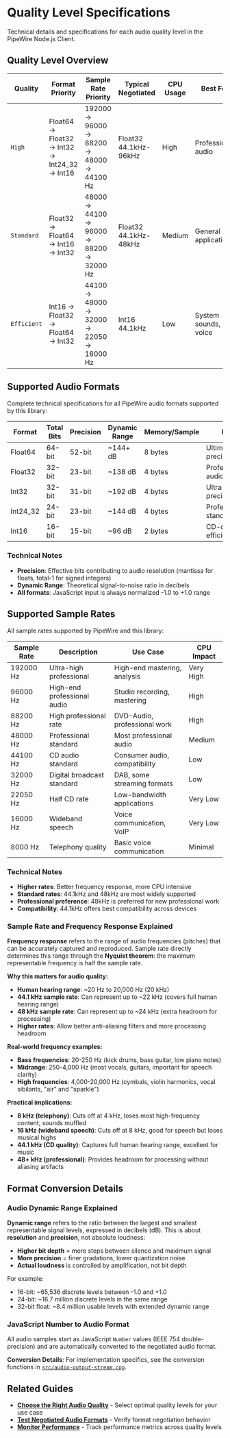 # Quality Level Specifications

Technical details and specifications for each audio quality level in the PipeWire Node.js Client.

## Quality Level Overview

| Quality     | Format Priority                              | Sample Rate Priority                      | Typical Negotiated    | CPU Usage | Best For             |
| ----------- | -------------------------------------------- | ----------------------------------------- | --------------------- | --------- | -------------------- |
| `High`      | Float64 → Float32 → Int32 → Int24_32 → Int16 | 192000 → 96000 → 88200 → 48000 → 44100 Hz | Float32 44.1kHz-96kHz | High      | Professional audio   |
| `Standard`  | Float32 → Float64 → Int16 → Int32            | 48000 → 44100 → 96000 → 88200 → 32000 Hz  | Float32 44.1kHz-48kHz | Medium    | General applications |
| `Efficient` | Int16 → Float32 → Float64 → Int32            | 44100 → 48000 → 32000 → 22050 → 16000 Hz  | Int16 44.1kHz         | Low       | System sounds, voice |

## Supported Audio Formats

Complete technical specifications for all PipeWire audio formats supported by this library:

| Format   | Total Bits | Precision | Dynamic Range | Memory/Sample | Best For                    |
| -------- | ---------- | --------- | ------------- | ------------- | --------------------------- |
| Float64  | 64-bit     | 52-bit    | ~144+ dB      | 8 bytes       | Ultimate precision/analysis |
| Float32  | 32-bit     | 23-bit    | ~138 dB       | 4 bytes       | Professional audio          |
| Int32    | 32-bit     | 31-bit    | ~192 dB       | 4 bytes       | Ultra-high precision        |
| Int24_32 | 24-bit     | 23-bit    | ~144 dB       | 4 bytes       | Professional standard       |
| Int16    | 16-bit     | 15-bit    | ~96 dB        | 2 bytes       | CD-quality, efficiency      |

### Technical Notes

- **Precision**: Effective bits contributing to audio resolution (mantissa for floats, total-1 for signed integers)
- **Dynamic Range**: Theoretical signal-to-noise ratio in decibels
- **All formats**: JavaScript input is always normalized -1.0 to +1.0 range

## Supported Sample Rates

All sample rates supported by PipeWire and this library:

| Sample Rate | Description                 | Use Case                      | CPU Impact |
| ----------- | --------------------------- | ----------------------------- | ---------- |
| 192000 Hz   | Ultra-high professional     | High-end mastering, analysis  | Very High  |
| 96000 Hz    | High-end professional audio | Studio recording, mastering   | High       |
| 88200 Hz    | High professional rate      | DVD-Audio, professional work  | High       |
| 48000 Hz    | Professional standard       | Most professional audio       | Medium     |
| 44100 Hz    | CD audio standard           | Consumer audio, compatibility | Low        |
| 32000 Hz    | Digital broadcast standard  | DAB, some streaming formats   | Low        |
| 22050 Hz    | Half CD rate                | Low-bandwidth applications    | Very Low   |
| 16000 Hz    | Wideband speech             | Voice communication, VoIP     | Very Low   |
| 8000 Hz     | Telephony quality           | Basic voice communication     | Minimal    |

### Technical Notes

- **Higher rates**: Better frequency response, more CPU intensive
- **Standard rates**: 44.1kHz and 48kHz are most widely supported
- **Professional preference**: 48kHz is preferred for new professional work
- **Compatibility**: 44.1kHz offers best compatibility across devices

### Sample Rate and Frequency Response Explained

**Frequency response** refers to the range of audio frequencies (pitches) that can be accurately captured and reproduced. Sample rate directly determines this range through the **Nyquist theorem**: the maximum representable frequency is half the sample rate.

**Why this matters for audio quality:**

- **Human hearing range**: ~20 Hz to 20,000 Hz (20 kHz)
- **44.1 kHz sample rate**: Can represent up to ~22 kHz (covers full human hearing range)
- **48 kHz sample rate**: Can represent up to ~24 kHz (extra headroom for processing)
- **Higher rates**: Allow better anti-aliasing filters and more processing headroom

**Real-world frequency examples:**

- **Bass frequencies**: 20-250 Hz (kick drums, bass guitar, low piano notes)
- **Midrange**: 250-4,000 Hz (most vocals, guitars, important for speech clarity)
- **High frequencies**: 4,000-20,000 Hz (cymbals, violin harmonics, vocal sibilants, "air" and "sparkle")

**Practical implications:**

- **8 kHz (telephony)**: Cuts off at 4 kHz, loses most high-frequency content, sounds muffled
- **16 kHz (wideband speech)**: Cuts off at 8 kHz, good for speech but loses musical highs
- **44.1 kHz (CD quality)**: Captures full human hearing range, excellent for music
- **48+ kHz (professional)**: Provides headroom for processing without aliasing artifacts

## Format Conversion Details

### Audio Dynamic Range Explained

**Dynamic range** refers to the ratio between the largest and smallest representable signal levels, expressed in decibels (dB). This is about **resolution** and **precision**, not absolute loudness:

- **Higher bit depth** = more steps between silence and maximum signal
- **More precision** = finer gradations, lower quantization noise
- **Actual loudness** is controlled by amplification, not bit depth

For example:

- 16-bit: ~65,536 discrete levels between -1.0 and +1.0
- 24-bit: ~16.7 million discrete levels in the same range
- 32-bit float: ~8.4 million usable levels with extended dynamic range

### JavaScript Number to Audio Format

All audio samples start as JavaScript `Number` values (IEEE 754 double-precision) and are automatically converted to the negotiated audio format.

**Conversion Details**: For implementation specifics, see the conversion functions in [`src/audio-output-stream.cpp`](../../src/audio-output-stream.cpp).

## Related Guides

- **[Choose the Right Audio Quality](../how-to-guides/choose-audio-quality.md)** - Select optimal quality levels for your use case
- **[Test Negotiated Audio Formats](../how-to-guides/test-negotiated-formats.md)** - Verify format negotiation behavior
- **[Monitor Performance](../how-to-guides/monitor-performance.md)** - Track performance metrics across quality levels
